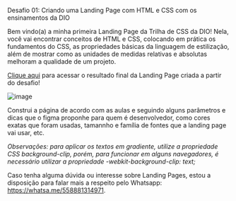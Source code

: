 Desafio 01: Criando uma Landing Page com HTML e CSS com os ensinamentos da DIO

Bem vindo(a) a minha primeira Landing Page da Trilha de CSS da DIO! Nela, você vai encontrar conceitos de HTML e CSS, colocando em prática os fundamentos do CSS,
as propriedades básicas da linguagem de estilização, além de mostrar como as unidades de medidas relativas e absolutas melhoram a qualidade de um projeto.

[Clique aqui](https://lisarb-saraiva.github.io/Desafio-css-DIO/) para acessar o resultado final da Landing Page criada a partir do desafio!

![image](https://user-images.githubusercontent.com/55519539/183538055-6cce606c-7d1d-4d15-a4be-ffeb5b37c956.png)

Construi a página de acordo com as aulas e seguindo alguns parâmetros e dicas que o figma proponhe para quem é desenvolvedor, como cores exatas que foram usadas, 
tamannho e família de fontes que a landing page vai usar, etc.

*Observações: para aplicar os textos em gradiente, utilize a propriedade CSS background-clip, porém, para funcionar em alguns navegadores,
é necessário utilizar a propriedade -webkit-background-clip: text;*

Caso tenha alguma dúvida ou interesse sobre Landing Pages, estou a disposição para falar mais a respeito pelo Whatsapp: https://whatsa.me/558881314971.
